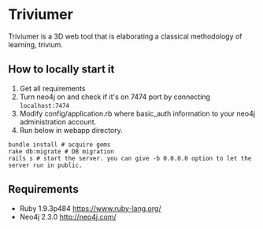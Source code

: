 # Triviumer
Triviumer is a 3D web tool that is elaborating a classical methodology of learning, trivium.

## How to locally start it
1. Get all requirements
2. Turn neo4j on and check if it's on 7474 port by  connecting `localhost:7474`
3. Modify config/application.rb where basic_auth information to your neo4j administration account.
4. Run below in webapp directory.

```
bundle install # acquire gems
rake db:migrate # DB migration
rails s # start the server. you can give -b 0.0.0.0 option to let the server run in public.
```

## Requirements
- Ruby 1.9.3p484 https://www.ruby-lang.org/
- Neo4j 2.3.0 http://neo4j.com/